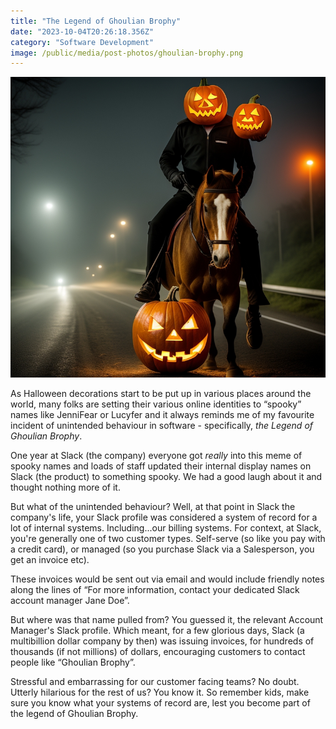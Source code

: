 ```yaml
---
title: "The Legend of Ghoulian Brophy"
date: "2023-10-04T20:26:18.356Z"
category: "Software Development"
image: /public/media/post-photos/ghoulian-brophy.png
---
```


![Ghoulian Brophy](/public/media/post-photos/ghoulian-brophy.png)

As Halloween decorations start to be put up in various places around the world, many folks are setting their various online identities to “spooky” names like JenniFear or Lucyfer and it always reminds me of my favourite incident of unintended behaviour in software - specifically, _the Legend of Ghoulian Brophy_.

One year at Slack (the company) everyone got *really* into this meme of spooky names and loads of staff updated their internal display names on Slack (the product) to something spooky. We had a good laugh about it and thought nothing more of it.

But what of the unintended behaviour? Well, at that point in Slack the company's life, your Slack profile was considered a system of record for a lot of internal systems. Including...our billing systems. For context, at Slack, you're generally one of two customer types. Self-serve (so like you pay with a credit card), or managed (so you purchase Slack via a Salesperson, you get an invoice etc).

These invoices would be sent out via email and would include friendly notes along the lines of “For more information, contact your dedicated Slack account manager Jane Doe”. 

But where was that name pulled from? You guessed it, the relevant Account Manager's Slack profile. Which meant, for a few glorious days, Slack (a multibillion dollar company by then) was issuing invoices, for hundreds of thousands (if not millions) of dollars, encouraging customers to contact people like “Ghoulian Brophy”.

Stressful and embarrassing for our customer facing teams? No doubt. Utterly hilarious for the rest of us? You know it. So remember kids, make sure you know what your systems of record are, lest you become part of the legend of Ghoulian Brophy.